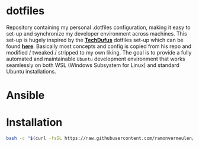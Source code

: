 # dotfiles
Repository containing my personal .dotfiles configuration, making it easy to set-up and synchronize 
my developer environment across machines. This set-up is hugely inspired by the [**TechDufus**][2] dotfiles 
set-up which can be found [**here**][2]. Basically most concepts and config is copied from his repo 
and modified / tweaked / stripped to my own liking. The goal is to provide a fully automated and maintainable
`Ubuntu` development environment that works seamlessly on both WSL (Windows Subsystem for Linux) and 
standard Ubuntu installations.

# Ansible

# Installation
```bash
bash -c "$(curl -fsSL https://raw.githubusercontent.com/ramonvermeulen/dotfiles/main/bin/dotfiles)"
```

<!-- These are the reference links used in this document -->
[1]: https://github.com/TechDufus/
[2]: https://github.com/TechDufus/dotfiles
